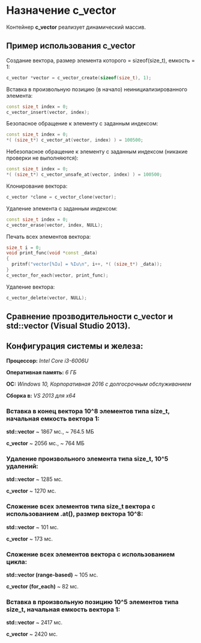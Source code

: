 # Назначение c_vector

Контейнер **c_vector** реализует динамический массив.

## Пример использования c_vector

Создание вектора, размер элемента которого = sizeof(size_t), емкость = 1:

```c++
c_vector *vector = c_vector_create(sizeof(size_t), 1);
```

Вставка в произвольную позицию (в начало) неинициализированного элемента:

```c++
const size_t index = 0;
c_vector_insert(vector, index);
```

Безопасное обращение к элементу с заданным индексом:

```c++
const size_t index = 0;
*( (size_t*) c_vector_at(vector, index) ) = 100500;
```

Небезопасное обращение к элементу с заданным индексом (никакие проверки не выполняются):

```c++
const size_t index = 0;
*( (size_t*) c_vector_unsafe_at(vector, index) ) = 100500;
```

Клонирование вектора:

```c++
c_vector *clone = c_vector_clone(vector);
```
Удаление элемента с заданным индексом:

```c++
const size_t index = 0;
c_vector_erase(vector, index, NULL);
```

Печать всех элементов вектора:

```c++
size_t i = 0;
void print_func(void *const _data)
{
  pritnf("vector[%Iu] = %Iu\n", i++, *( (size_t*) _data));
}
c_vector_for_each(vector, print_func);
```

Удаление вектора:

```c++
c_vector_delete(vector, NULL);
```

## Сравнение прозводительности **c_vector** и **std::vector** (**Visual Studio 2013**).

## Конфигурация системы и железа:

**Процессор:** *Intel Core i3-6006U*

**Оперативная память:** *6 ГБ*

**ОС:** *Windows 10, Корпоративная 2016 с долгосрочным обслуживанием*

**Сборка в:** *VS 2013 для x64* 

### Вставка в конец вектора 10^8 элементов типа size_t, начальная емкость вектора 1:

**std::vector** ~ 1867 мс., ~ 764.5 МБ

**c_vector** ~ 2056 мс., ~ 764 МБ

### Удаление произвольного элемента типа size_t, 10^5 удалений:

**std::vector** ~ 1285 мс.

**c_vector** ~ 1270 мс.

### Сложение всех элементов типа size_t вектора с использованием .at(), размер вектора 10^8:

**std::vector** ~ 101 мс.

**c_vector** ~ 173 мс.

### Сложение всех элементов вектора с использованием цикла:

**std::vector (range-based)** ~ 105 мс.

**c_vector (for_each)** ~ 82 мс.

### Вставка в произвольную позицию 10^5 элементов типа size_t, начальная емкость вектора 1:
**std::vector** ~ 2417 мс.

**c_vector** ~ 2420 мс.
